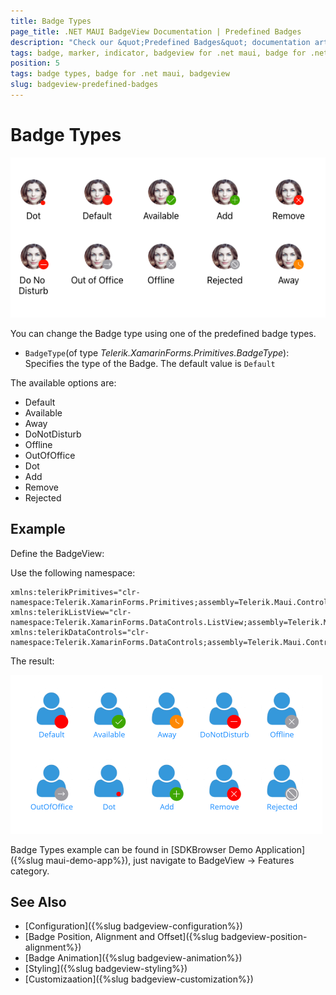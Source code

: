 ```yaml
---
title: Badge Types
page_title: .NET MAUI BadgeView Documentation | Predefined Badges
description: "Check our &quot;Predefined Badges&quot; documentation article for Telerik BadgeView for .NET MAUI."
tags: badge, marker, indicator, badgeview for .net maui, badge for .net maui
position: 5
tags: badge types, badge for .net maui, badgeview
slug: badgeview-predefined-badges
---
```


# Badge Types

![Badge Types](images/badgeview-badge-types.png)

You can change the Badge type using one of the predefined badge types. 

* `BadgeType`(of type *Telerik.XamarinForms.Primitives.BadgeType*): Specifies the type of the Badge. The default value is `Default`

The available options are:  

* Default 
* Available 
* Away 
* DoNotDisturb 
* Offline 
* OutOfOffice
* Dot  
* Add 
* Remove 
* Rejected 

## Example

Define the BadgeView:

<snippet id='badgeview-badge-types'/>

Use the following namespace:

```XAML
xmlns:telerikPrimitives="clr-namespace:Telerik.XamarinForms.Primitives;assembly=Telerik.Maui.Controls.Compatibility" 
xmlns:telerikListView="clr-namespace:Telerik.XamarinForms.DataControls.ListView;assembly=Telerik.Maui.Controls.Compatibility" 
xmlns:telerikDataControls="clr-namespace:Telerik.XamarinForms.DataControls;assembly=Telerik.Maui.Controls.Compatibility"                        
```

The result:

![Badge Types](images/badgeview-badge-types-example.png)

Badge Types example can be found in [SDKBrowser Demo Application]({%slug maui-demo-app%}), just navigate to BadgeView -> Features category.


## See Also

- [Configuration]({%slug badgeview-configuration%})
- [Badge Position, Alignment and Offset]({%slug badgeview-position-alignment%})
- [Badge Animation]({%slug badgeview-animation%})
- [Styling]({%slug badgeview-styling%})
- [Customizaation]({%slug badgeview-customization%})
